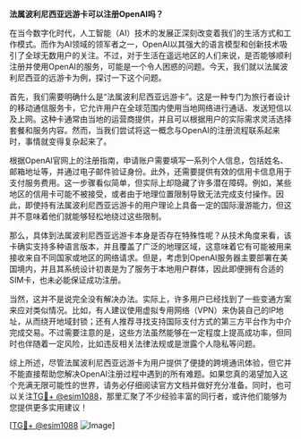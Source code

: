 **法属波利尼西亚远游卡可以注册OpenAI吗？**

在当今数字化时代，人工智能（AI）技术的发展正深刻改变着我们的生活方式和工作模式。而作为AI领域的领军者之一，OpenAI以其强大的语言模型和创新技术吸引了全球无数用户的关注。不过，对于生活在遥远地区的人们来说，是否能够顺利注册并使用OpenAI的服务，可能是一个令人困惑的问题。今天，我们就以法属波利尼西亚的远游卡为例，探讨一下这个问题。

首先，我们需要明确什么是“法属波利尼西亚远游卡”。这是一种专门为旅行者设计的移动通信服务卡，它允许用户在全球范围内使用当地网络进行通话、发送短信以及上网。这种卡通常由当地的运营商提供，并且可以根据用户的实际需求灵活选择套餐和服务内容。然而，当我们尝试将这一概念与OpenAI的注册流程联系起来时，事情就变得复杂起来了。

根据OpenAI官网上的注册指南，申请账户需要填写一系列个人信息，包括姓名、邮箱地址等，并通过电子邮件验证身份。此外，还需要提供有效的信用卡信息用于支付服务费用。这一步骤看似简单，但实际上却隐藏了许多潜在障碍。例如，某些地区的信用卡可能不被接受，或者由于地理位置限制导致无法完成支付操作。因此，即使持有法属波利尼西亚远游卡的用户理论上具备一定的国际漫游能力，但这并不意味着他们就能够轻松地绕过这些限制。

那么，具体到法属波利尼西亚远游卡本身是否存在特殊性呢？从技术角度来看，该卡确实支持多种语言版本，并且覆盖了广泛的地理区域，这意味着它有可能被用来接收来自不同国家或地区的网络请求。但是，考虑到OpenAI服务器主要部署在美国境内，并且其系统设计初衷是为了服务于本地用户群体，因此即便拥有合适的SIM卡，也未必能保证成功注册。

当然，这并不是说完全没有解决办法。实际上，许多用户已经找到了一些变通方案来应对类似情况。比如，有人建议使用虚拟专用网络（VPN）来伪装自己的IP地址，从而绕开地域封锁；还有人推荐寻找支持国际支付方式的第三方平台作为中介完成交易。不过需要注意的是，这些方法虽然能够在一定程度上提高成功率，但同时也伴随着一定风险，比如违反相关法律法规或是泄露个人隐私等问题。

综上所述，尽管法属波利尼西亚远游卡为用户提供了便捷的跨境通讯体验，但它并不能直接帮助您解决OpenAI注册过程中遇到的所有难题。如果您真的渴望加入这个充满无限可能性的世界，请务必仔细阅读官方文档并做好充分准备。同时，也可以关注[TG💪+ @esim1088](https://t.me/s/esim1088)，那里汇聚了不少经验丰富的同行者，或许他们能够为您提供更多实用建议！

[[TG💪+ @esim1088](https://t.me/s/esim1088) ![Image](https://i.postimg.cc/4NQfJmqS/Snipaste-2025-05-13-00-14-12.png)]